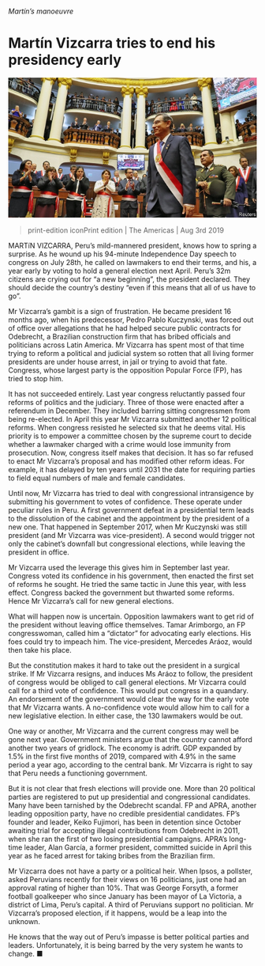 ###### Martín’s manoeuvre

# Martín Vizcarra tries to end his presidency early 

![image](images/20190803_AMP501.jpg) 

> print-edition iconPrint edition | The Americas | Aug 3rd 2019 

MARTíN VIZCARRA, Peru’s mild-mannered president, knows how to spring a surprise. As he wound up his 94-minute Independence Day speech to congress on July 28th, he called on lawmakers to end their terms, and his, a year early by voting to hold a general election next April. Peru’s 32m citizens are crying out for “a new beginning”, the president declared. They should decide the country’s destiny “even if this means that all of us have to go”. 

Mr Vizcarra’s gambit is a sign of frustration. He became president 16 months ago, when his predecessor, Pedro Pablo Kuczynski, was forced out of office over allegations that he had helped secure public contracts for Odebrecht, a Brazilian construction firm that has bribed officials and politicians across Latin America. Mr Vizcarra has spent most of that time trying to reform a political and judicial system so rotten that all living former presidents are under house arrest, in jail or trying to avoid that fate. Congress, whose largest party is the opposition Popular Force (FP), has tried to stop him. 

It has not succeeded entirely. Last year congress reluctantly passed four reforms of politics and the judiciary. Three of those were enacted after a referendum in December. They included barring sitting congressmen from being re-elected. In April this year Mr Vizcarra submitted another 12 political reforms. When congress resisted he selected six that he deems vital. His priority is to empower a committee chosen by the supreme court to decide whether a lawmaker charged with a crime would lose immunity from prosecution. Now, congress itself makes that decision. It has so far refused to enact Mr Vizcarra’s proposal and has modified other reform ideas. For example, it has delayed by ten years until 2031 the date for requiring parties to field equal numbers of male and female candidates. 

Until now, Mr Vizcarra has tried to deal with congressional intransigence by submitting his government to votes of confidence. These operate under peculiar rules in Peru. A first government defeat in a presidential term leads to the dissolution of the cabinet and the appointment by the president of a new one. That happened in September 2017, when Mr Kuczynski was still president (and Mr Vizcarra was vice-president). A second would trigger not only the cabinet’s downfall but congressional elections, while leaving the president in office. 

Mr Vizcarra used the leverage this gives him in September last year. Congress voted its confidence in his government, then enacted the first set of reforms he sought. He tried the same tactic in June this year, with less effect. Congress backed the government but thwarted some reforms. Hence Mr Vizcarra’s call for new general elections. 

What will happen now is uncertain. Opposition lawmakers want to get rid of the president without leaving office themselves. Tamar Arimborgo, an FP congresswoman, called him a “dictator” for advocating early elections. His foes could try to impeach him. The vice-president, Mercedes Aráoz, would then take his place. 

But the constitution makes it hard to take out the president in a surgical strike. If Mr Vizcarra resigns, and induces Ms Aráoz to follow, the president of congress would be obliged to call general elections. Mr Vizcarra could call for a third vote of confidence. This would put congress in a quandary. An endorsement of the government would clear the way for the early vote that Mr Vizcarra wants. A no-confidence vote would allow him to call for a new legislative election. In either case, the 130 lawmakers would be out. 

One way or another, Mr Vizcarra and the current congress may well be gone next year. Government ministers argue that the country cannot afford another two years of gridlock. The economy is adrift. GDP expanded by 1.5% in the first five months of 2019, compared with 4.9% in the same period a year ago, according to the central bank. Mr Vizcarra is right to say that Peru needs a functioning government. 

But it is not clear that fresh elections will provide one. More than 20 political parties are registered to put up presidential and congressional candidates. Many have been tarnished by the Odebrecht scandal. FP and APRA, another leading opposition party, have no credible presidential candidates. FP’s founder and leader, Keiko Fujimori, has been in detention since October awaiting trial for accepting illegal contributions from Odebrecht in 2011, when she ran the first of two losing presidential campaigns. APRA’s long-time leader, Alan García, a former president, committed suicide in April this year as he faced arrest for taking bribes from the Brazilian firm.  

Mr Vizcarra does not have a party or a political heir. When Ipsos, a pollster, asked Peruvians recently for their views on 16 politicians, just one had an approval rating of higher than 10%. That was George Forsyth, a former football goalkeeper who since January has been mayor of La Victoria, a district of Lima, Peru’s capital. A third of Peruvians support no politician. Mr Vizcarra’s proposed election, if it happens, would be a leap into the unknown. 

He knows that the way out of Peru’s impasse is better political parties and leaders. Unfortunately, it is being barred by the very system he wants to change. ■ 


